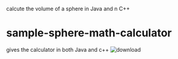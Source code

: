 calcute the volume of a sphere in Java and n C++
# sample-sphere-math-calculator
gives the calculator in both Java and c++
![download](https://user-images.githubusercontent.com/70542185/200227767-33493dbd-8d73-4b72-9deb-d372c1edce27.jpg)
